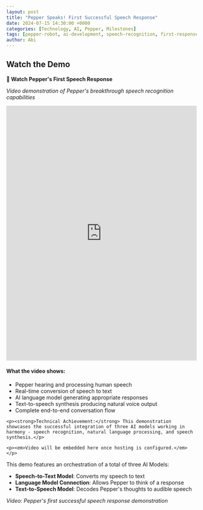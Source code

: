 ```yaml
---
layout: post
title: "Pepper Speaks! First Successful Speech Response"
date: 2024-07-15 14:30:00 +0000
categories: [Technology, AI, Pepper, Milestones]
tags: [pepper-robot, ai-development, speech-recognition, first-response]
author: Abi 
---
```


## Watch the Demo

<div class="video-container">
  <p><strong>🎥 Watch Pepper's First Speech Response</strong></p>
  <p><em>Video demonstration of Pepper's breakthrough speech recognition capabilities</em></p>
  
  <div class="video-player">
    <div style="padding:133.7% 0 0 0;position:relative;">
      <iframe src="https://player.vimeo.com/video/1102413517?badge=0&amp;autopause=0&amp;player_id=0&amp;app_id=58479" 
              frameborder="0" 
              allow="autoplay; fullscreen; picture-in-picture; clipboard-write; encrypted-media; web-share" 
              referrerpolicy="strict-origin-when-cross-origin" 
              style="position:absolute;top:0;left:0;width:100%;height:100%;" 
              title="Pepper's First Speech Response">
      </iframe>
    </div>
    <script src="https://player.vimeo.com/api/player.js"></script>
  </div>
  
  <div class="video-description">
    <h4>What the video shows:</h4>
    <ul>
      <li>Pepper hearing and processing human speech</li>
      <li>Real-time conversion of speech to text</li>
      <li>AI language model generating appropriate responses</li>
      <li>Text-to-speech synthesis producing natural voice output</li>
      <li>Complete end-to-end conversation flow</li>
    </ul>
    
    <p><strong>Technical Achievement:</strong> This demonstration showcases the successful integration of three AI models working in harmony - speech recognition, natural language processing, and speech synthesis.</p>
    
    <p><em>Video will be embedded here once hosting is configured.</em></p>
  </div>
</div>

This demo features an orchestration of a total of three AI Models:
- **Speech-to-Text Model**: Converts my speech to text
- **Language Model Connection**: Allows Pepper to think of a response
- **Text-to-Speech Model**: Decodes Pepper's thoughts to audible speech

*Video: Pepper's first successful speech response demonstration* 